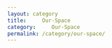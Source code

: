 ```yaml
---
layout: category
title:     Our-Space
category:     Our-Space
permalink: /category/our-space/
---
```

